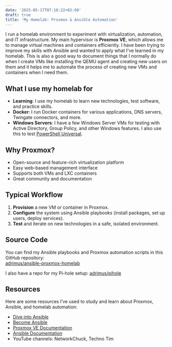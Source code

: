 ```yaml
---
date: '2025-05-17T07:18:22+02:00'
draft: true
title: 'My Homelab: Proxmox & Ansible Automation'
---
```


I run a homelab environment to experiment with virtualization, automation, and IT infrastructure. My main hypervisor is **Proxmox VE**, which allows me to manage virtual machines and containers efficiently. I have been trying to improve my skills with Ansible and wanted to apply what I've learned in my homelab. This is also a good way to document things that I normally do when I create VMs like installing the QEMU agent and creating new users on them and it helps me to automate the process of creating new VMs and containers when I need them.

## What I use my homelab for

- **Learning**: I use my homelab to learn new technologies, test software, and practice skills.
- **Docker**: I run Docker containers for various applications, DNS servers, Twingate connectors, and more.
- **Windows Servers**: I have a few Windows Server VMs for testing with Active Directory, Group Policy, and other Windows features. I also use this to test [PowerShell Universal](https://powershelluniversal.com).

## Why Proxmox?

- Open-source and feature-rich virtualization platform
- Easy web-based management interface
- Supports both VMs and LXC containers
- Great community and documentation

## Typical Workflow

1. **Provision** a new VM or container in Proxmox.
2. **Configure** the system using Ansible playbooks (install packages, set up users, deploy services).
3. **Test** and iterate on new technologies in a safe, isolated environment.

## Source Code

You can find my Ansible playbooks and Proxmox automation scripts in this GitHub repository:  
[adrimus/ansible-proxmox-homelab](https://github.com/adrimus/ansible-proxmox-homelab)

I also have a repo for my Pi-hole setup:
[adrimus/pihole](https://github.com/adrimus/pihole)

## Resources

Here are some resources I’ve used to study and learn about Proxmox, Ansible, and homelab automation:

- [Dive into Ansible](https://www.udemy.com/course/diveintoansible/)
- [Become Ansible ](https://joshduffney.gumroad.com/l/become-ansible)
- [Proxmox VE Documentation](https://pve.proxmox.com/wiki/Main_Page)
- [Ansible Documentation](https://docs.ansible.com/)
- YouTube channels: NetworkChuck, Techno Tim

